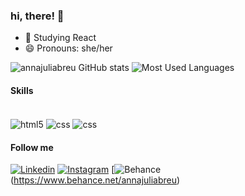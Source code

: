 ### hi, there! 👋

- 🌱 Studying React
- 😄 Pronouns: she/her

![annajuliabreu GitHub stats](https://github-readme-stats.vercel.app/api?username=annajuliabreu&show_icons=true&theme=dracula) ![Most Used Languages](https://github-readme-stats.vercel.app/api/top-langs/?username=annajuliabreu&theme=dracula)

#### Skills

<div style="display: inline_block"><br/>
<img alt="html5" align="center" src="https://img.shields.io/badge/HTML5-E34F26?style=for-the-badge&logo=html5&logoColor=white"/>
<img alt="css" align="center" src="https://img.shields.io/badge/CSS3-1572B6?style=for-the-badge&logo=css3&logoColor=white"/>
<img alt="css" align="center" src="https://img.shields.io/badge/JavaScript-323330?style=for-the-badge&logo=javascript&logoColor=F7DF1E"/>

#### Follow me
  
[![Linkedin](https://img.shields.io/badge/LinkedIn-0077B5?style=for-the-badge&logo=linkedin&logoColor=white)](https://www.linkedin.com/in/annajuliabreu) 
[![Instagram](https://img.shields.io/badge/Instagram-E4405F?style=for-the-badge&logo=instagram&logoColor=white)](https://www.instagram.com/annajuliabreu) [![Behance](https://img.shields.io/badge/-Behance-blue?style=for-the-badge&logo=behance&logoColor=white)(https://www.behance.net/annajuliabreu)
  
<!--
**annajuliabreu/annajuliabreu** is a ✨ _special_ ✨ repository because its `README.md` (this file) appears on your GitHub profile.

Here are some ideas to get you started:

- 🔭 I’m currently working on ...
- 🌱 I’m currently learning ...
- 👯 I’m looking to collaborate on ...
- 🤔 I’m looking for help with ...
- 💬 Ask me about ...
- 📫 How to reach me: ...
- 😄 Pronouns: ...
- ⚡ Fun fact: ...
-->
